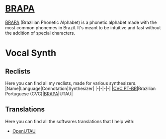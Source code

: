# [BRAPA](https://github.com/overdramatic/BRAPA "BRAPA")
[BRAPA](https://github.com/overdramatic/BRAPA "BRAPA") (Brazilian Phonetic Alphabet) is a phonetic alphabet made with the most common phonemes in Brazil. It's meant to be intuitive and fast without the addition of special characters. 
# Vocal Synth
## Reclists
Here you can find all my reclists, made for various synthesizers.
|Name|Language|Connotation|Synthesizer|
|-|-|-|-|
|[CVC PT-BR](https://github.com/overdramatic/CVC-PTBR-Reclist "CVC PT-BR")|Brazilian Portuguese (CVC)|[BRAPA](https://github.com/overdramatic/BRAPA "BRAPA")|UTAU|

## Translations
Here you can find all the softwares translations that I help with:

- [OpenUTAU](https://github.com/stakira/OpenUtau "OpenUTAU")
